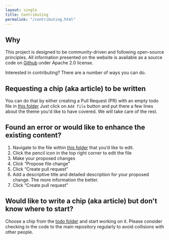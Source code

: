```yaml
---
layout: single
title: Contributing
permalink: "/contributing.html"
---
```

## Why
This project is designed to be community-driven and following open-source
principles. All information presented on the website is available as a source
code on [Github](https://github.com/music-production-chips/music-chips.com)
under Apache 2.0 license.

Interested in contributing? There are a number of ways you can do.

## Requesting a chip (aka article) to be written
You can do that by either creating a Pull Request (PR) with an empty todo file
in [this folder](https://github.com/music-production-chips/music-chips.com/tree/master/_chips/_todo)
Just click on `Add file` button and put there a few lines about the theme you'd
like to have covered. We will take care of the rest.

## Found an error or would like to enhance the existing content?
1. Navigate to the file within [this folder](https://github.com/music-production-chips/music-chips.com/tree/master/_chips) that you’d like to edit.
1. Click the pencil icon in the top right corner to edit the file
1. Make your proposed changes
1. Click “Propose file change”
1. Click “Create pull request”
1. Add a descriptive title and detailed description for your proposed change. The more information the better.
1. Click “Create pull request”

## Would like to write a chip (aka article) but don't know where to start?
Choose a chip from the [todo folder](https://github.com/music-production-chips/music-chips.com/tree/master/_chips/_todo) and start working on it. Please consider checking in the code to the main repository regularly to avoid collisions with other people.
